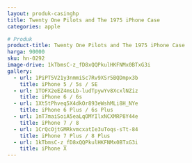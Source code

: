 ```yaml
---
layout: produk-casinghp
title: Twenty One Pilots and The 1975 iPhone Case
categories: apple

# Produk
product-title: Twenty One Pilots and The 1975 iPhone Case
harga: 90000
sku: hn-0292
image-drive: 1kTbmsC-z_fD8xQQPkulHKFNMx0BTxG3i
gallery:
  - url: 1PiPT5V21y3nmmiSc7Rv9XSr5BQDmpx3b
    title: iPhone 5 / 5s / SE
  - url: 1TOFX2eEZ4msLb-ludTpywYv8XcxlNZiz
    title: iPhone 6 / 6s
  - url: 1Xt5tPhveq5X4dkOr893eWshMLi8H_NYe
    title: iPhone 6 Plus / 6s Plus
  - url: 1nT7maiSoiA5eaLqOMYIlxNCXMRP8Y44e
    title: iPhone 7 / 8
  - url: 1CrQcOjtGMRkvmcxatIe3uToqs-sTt-84
    title: iPhone 7 Plus / 8 Plus
  - url: 1kTbmsC-z_fD8xQQPkulHKFNMx0BTxG3i
    title: iPhone X
---
```

